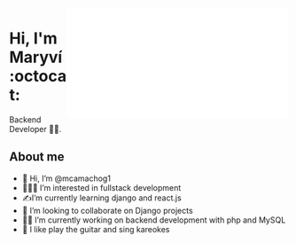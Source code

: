 

<!---
mcamachog1/mcamachog1 is a ✨ special ✨ repository because its `README.md` (this file) appears on your GitHub profile.
You can click the Preview link to take a look at your changes.
--->

<a href="https://linkedin.com/in/maryvicamacho/" target="_blank" rel="noopener noreferrer">
	<img align="right" src="https://github.com/ArielCalisaya/ArielCalisaya/blob/main/greeting.svg" width="400" height="200" alt="Click here!!!">
</a>

# Hi, I'm Maryví :octocat:

Backend Developer  :man_technologist:.

## About me 
- 👋 Hi, I’m @mcamachog1
- 👩🏻‍🔬 I’m interested in fullstack development
- ✍️I’m currently learning django and react.js
- 👀 I’m looking to collaborate on Django projects
- 👷‍♀️ I’m currently working on backend development with php and MySQL
- 💞️ I like play the guitar and sing kareokes
